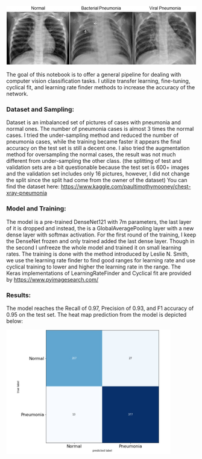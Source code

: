 ![](pictures/cases.jpg)

The goal of this notebook is to offer a general pipeline for dealing with computer vision classification tasks. I utilize transfer learning, fine-tuning, cyclical fit, and learning rate finder methods to increase the accuracy of the network.

### Dataset and Sampling:
Dataset is an imbalanced set of pictures of cases with pneumonia and normal ones. The number of pneumonia cases is almost 3 times the normal cases. I tried the under-sampling method and reduced the number of pneumonia cases, while the training became faster it appears the final accuracy on the test set is still a decent one. I also tried the augmentation method for oversampling the normal cases, the result was not much different from under-sampling the other class. (the splitting of test and validation sets are a bit questionable because the test set is 600+ images and the validation set includes only 16 pictures, however, I did not change the split since the split had come from the owner of the dataset)
You can find the dataset here: 
https://www.kaggle.com/paultimothymooney/chest-xray-pneumonia

### Model and Training:
The model is a pre-trained DenseNet121 with 7m parameters, the last layer of it is dropped and instead, the is a GlobalAveragePooling layer with a new dense layer with softmax activation. For the first round of the training, I keep the DenseNet frozen and only trained added the last dense layer. Though in the second I unfreeze the whole model and trained it on small learning rates. 
The training is done with the method introduced by Leslie N. Smith, we use the learning rate finder to find good ranges for learning rate and use cyclical training to lower and higher the learning rate in the range. The Keras implementations of LearningRateFinder and Cyclical fit are provided by https://www.pyimagesearch.com/

### Results:
The model reaches the Recall of 0.97, Precision of 0.93, and F1 accuracy of 0.95 on the test set. The heat map prediction from the model is depicted below:

<p align="Left">
  <img src="pictures/heatmap.jpg" width="436" height="330" title="Heat Map">
</p>

